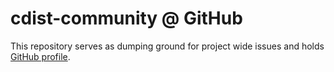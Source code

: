 # cdist-community @ GitHub

This repository serves as dumping ground for project wide issues and holds [GitHub profile](profile/README.md).
